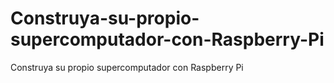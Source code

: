 # Construya-su-propio-supercomputador-con-Raspberry-Pi
Construya su propio supercomputador con Raspberry Pi

